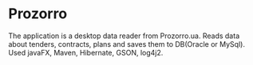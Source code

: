 # Prozorro
The application is a desktop data reader from Prozorro.ua. Reads data about tenders, contracts, plans and saves them to DB(Oracle or MySql). Used javaFX, Maven, Hibernate, GSON, log4j2.
